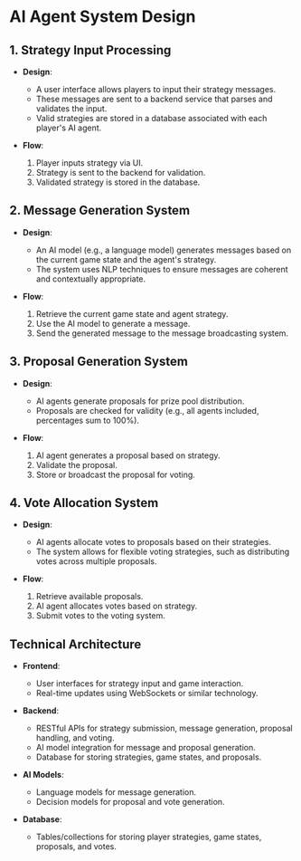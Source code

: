# AI Agent System Design

## 1. Strategy Input Processing
- **Design**: 
  - A user interface allows players to input their strategy messages.
  - These messages are sent to a backend service that parses and validates the input.
  - Valid strategies are stored in a database associated with each player's AI agent.

- **Flow**:
  1. Player inputs strategy via UI.
  2. Strategy is sent to the backend for validation.
  3. Validated strategy is stored in the database.

## 2. Message Generation System
- **Design**:
  - An AI model (e.g., a language model) generates messages based on the current game state and the agent's strategy.
  - The system uses NLP techniques to ensure messages are coherent and contextually appropriate.

- **Flow**:
  1. Retrieve the current game state and agent strategy.
  2. Use the AI model to generate a message.
  3. Send the generated message to the message broadcasting system.

## 3. Proposal Generation System
- **Design**:
  - AI agents generate proposals for prize pool distribution.
  - Proposals are checked for validity (e.g., all agents included, percentages sum to 100%).

- **Flow**:
  1. AI agent generates a proposal based on strategy.
  2. Validate the proposal.
  3. Store or broadcast the proposal for voting.

## 4. Vote Allocation System
- **Design**:
  - AI agents allocate votes to proposals based on their strategies.
  - The system allows for flexible voting strategies, such as distributing votes across multiple proposals.

- **Flow**:
  1. Retrieve available proposals.
  2. AI agent allocates votes based on strategy.
  3. Submit votes to the voting system.

## Technical Architecture
- **Frontend**: 
  - User interfaces for strategy input and game interaction.
  - Real-time updates using WebSockets or similar technology.

- **Backend**:
  - RESTful APIs for strategy submission, message generation, proposal handling, and voting.
  - AI model integration for message and proposal generation.
  - Database for storing strategies, game states, and proposals.

- **AI Models**:
  - Language models for message generation.
  - Decision models for proposal and vote generation.

- **Database**:
  - Tables/collections for storing player strategies, game states, proposals, and votes. 